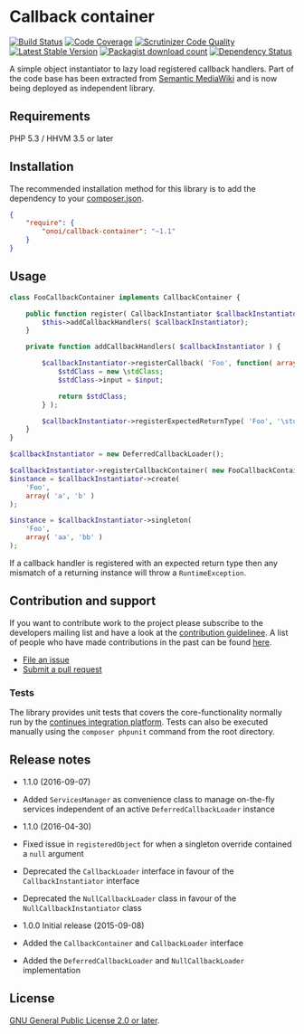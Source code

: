 # Callback container

[![Build Status](https://secure.travis-ci.org/onoi/callback-container.svg?branch=master)](http://travis-ci.org/onoi/callback-container)
[![Code Coverage](https://scrutinizer-ci.com/g/onoi/callback-container/badges/coverage.png?b=master)](https://scrutinizer-ci.com/g/onoi/callback-container/?branch=master)
[![Scrutinizer Code Quality](https://scrutinizer-ci.com/g/onoi/callback-container/badges/quality-score.png?b=master)](https://scrutinizer-ci.com/g/onoi/callback-container/?branch=master)
[![Latest Stable Version](https://poser.pugx.org/onoi/callback-container/version.png)](https://packagist.org/packages/onoi/callback-container)
[![Packagist download count](https://poser.pugx.org/onoi/callback-container/d/total.png)](https://packagist.org/packages/onoi/callback-container)
[![Dependency Status](https://www.versioneye.com/php/onoi:callback-container/badge.png)](https://www.versioneye.com/php/onoi:callback-container)

A simple object instantiator to lazy load registered callback handlers. Part of the
code base has been extracted from [Semantic MediaWiki][smw] and is now being deployed as independent library.

## Requirements

PHP 5.3 / HHVM 3.5 or later

## Installation

The recommended installation method for this library is to add
the dependency to your [composer.json][composer].

```json
{
	"require": {
		"onoi/callback-container": "~1.1"
	}
}
```

## Usage

```php
class FooCallbackContainer implements CallbackContainer {

	public function register( CallbackInstantiator $callbackInstantiator ) {
		$this->addCallbackHandlers( $callbackInstantiator);
	}

	private function addCallbackHandlers( $callbackInstantiator ) {

		$callbackInstantiator->registerCallback( 'Foo', function( array $input ) {
			$stdClass = new \stdClass;
			$stdClass->input = $input;

			return $stdClass;
		} );

		$callbackInstantiator->registerExpectedReturnType( 'Foo', '\stdClass' );
	}
}
```
```php
$callbackInstantiator = new DeferredCallbackLoader();

$callbackInstantiator->registerCallbackContainer( new FooCallbackContainer() );
$instance = $callbackInstantiator->create(
	'Foo',
	array( 'a', 'b' )
);

$instance = $callbackInstantiator->singleton(
	'Foo',
	array( 'aa', 'bb' )
);
```

If a callback handler is registered with an expected return type then any
mismatch of a returning instance will throw a `RuntimeException`.

## Contribution and support

If you want to contribute work to the project please subscribe to the
developers mailing list and have a look at the [contribution guidelinee](/CONTRIBUTING.md). A list
of people who have made contributions in the past can be found [here][contributors].

* [File an issue](https://github.com/onoi/callback-container/issues)
* [Submit a pull request](https://github.com/onoi/callback-container/pulls)

### Tests

The library provides unit tests that covers the core-functionality normally run by the
[continues integration platform][travis]. Tests can also be executed manually using the
`composer phpunit` command from the root directory.

## Release notes

- 1.1.0 (2016-09-07)
 - Added `ServicesManager` as convenience class to manage on-the-fly services independent of
   an active `DeferredCallbackLoader` instance

- 1.1.0 (2016-04-30)
 - Fixed issue in `registeredObject` for when a singleton override contained a `null` argument
 - Deprecated the `CallbackLoader` interface in favour of the `CallbackInstantiator` interface
 - Deprecated the `NullCallbackLoader` class in favour of the `NullCallbackInstantiator` class

- 1.0.0 Initial release (2015-09-08)
 - Added the `CallbackContainer` and `CallbackLoader` interface
 - Added the `DeferredCallbackLoader` and `NullCallbackLoader` implementation

## License

[GNU General Public License 2.0 or later][license].

[composer]: https://getcomposer.org/
[contributors]: https://github.com/onoi/callback-container/graphs/contributors
[license]: https://www.gnu.org/copyleft/gpl.html
[travis]: https://travis-ci.org/onoi/callback-container
[smw]: https://github.com/SemanticMediaWiki/SemanticMediaWiki/
